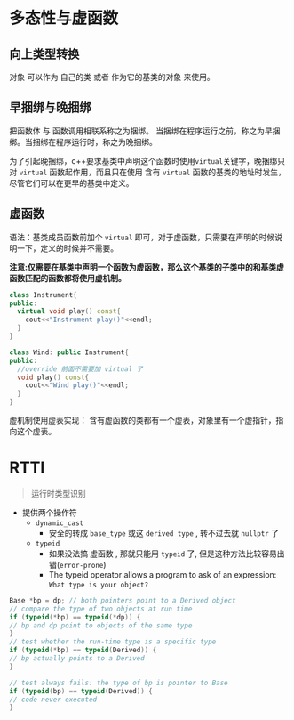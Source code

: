 # 多态性与虚函数
## 向上类型转换
对象 可以作为 自己的类 或者 作为它的基类的对象 来使用。

## 早捆绑与晚捆绑
把函数体 与 函数调用相联系称之为捆绑。 当捆绑在程序运行之前，称之为早捆绑。当捆绑在程序运行时，称之为晚捆绑。

为了引起晚捆绑，c++要求基类中声明这个函数时使用`virtual`关键字，晚捆绑只对 `virtual` 函数起作用，而且只在使用 含有 `virtual` 函数的基类的地址时发生，尽管它们可以在更早的基类中定义。
## 虚函数
语法：基类成员函数前加个 `virtual` 即可，对于虚函数，只需要在声明的时候说明一下，定义的时候并不需要。

**注意:仅需要在基类中声明一个函数为虚函数，那么这个基类的子类中的和基类虚函数匹配的函数都将使用虚机制。**

```c++
class Instrument{
public:
  virtual void play() const{
    cout<<"Instrument play()"<<endl;
  }
}

class Wind: public Instrument{
public:
  //override 前面不需要加 virtual 了
  void play() const{
    cout<<"Wind play()"<<endl;
  }
}
```
虚机制使用虚表实现：
含有虚函数的类都有一个虚表，对象里有一个虚指针，指向这个虚表。



# RTTI

> 运行时类型识别

* 提供两个操作符
  * `dynamic_cast`
    * 安全的转成 `base_type` 或这 `derived type` , 转不过去就 `nullptr` 了
  * `typeid`
    * 如果没法搞 虚函数 , 那就只能用 `typeid` 了,  但是这种方法比较容易出错(`error-prone`)
    * The typeid operator allows a program to ask of an expression: `What type is your object?`

```c++
Base *bp = dp; // both pointers point to a Derived object
// compare the type of two objects at run time
if (typeid(*bp) == typeid(*dp)) {
// bp and dp point to objects of the same type
}
// test whether the run-time type is a specific type
if (typeid(*bp) == typeid(Derived)) {
// bp actually points to a Derived
}

// test always fails: the type of bp is pointer to Base
if (typeid(bp) == typeid(Derived)) {
// code never executed
}
```



